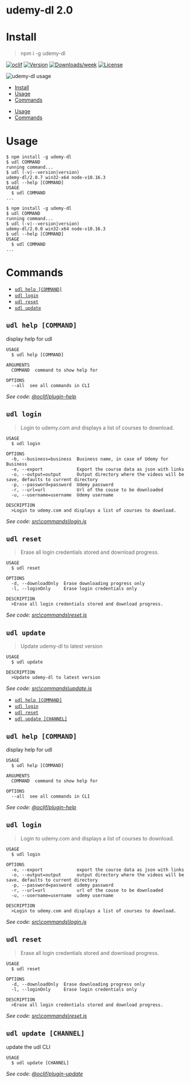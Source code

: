udemy-dl 2.0
========

# Install
>npm i -g udemy-dl

[![oclif](https://img.shields.io/badge/cli-oclif-brightgreen.svg)](https://oclif.io)
[![Version](https://img.shields.io/npm/v/udemy-dl.svg)](https://npmjs.org/package/udemy-dl)
[![Downloads/week](https://img.shields.io/npm/dw/udemy-dl.svg)](https://npmjs.org/package/udemy-dl)
[![License](https://img.shields.io/npm/l/udemy-dl.svg)](https://github.com/riazXrazor/udemy-dl/blob/master/package.json)

![udemy-dl usage](https://raw.githubusercontent.com/riazXrazor/udemy-dl/master/assets/udemy-dl.gif)

<!-- toc -->
* [Install](#install)
* [Usage](#usage)
* [Commands](#commands)
<!-- tocstop -->
* [Usage](#usage)
* [Commands](#commands)
<!-- tocstop -->
# Usage
<!-- usage -->
```sh-session
$ npm install -g udemy-dl
$ udl COMMAND
running command...
$ udl (-v|--version|version)
udemy-dl/2.0.7 win32-x64 node-v10.16.3
$ udl --help [COMMAND]
USAGE
  $ udl COMMAND
...
```
<!-- usagestop -->
```sh-session
$ npm install -g udemy-dl
$ udl COMMAND
running command...
$ udl (-v|--version|version)
udemy-dl/2.0.0 win32-x64 node-v10.16.3
$ udl --help [COMMAND]
USAGE
  $ udl COMMAND
...
```
<!-- usagestop -->
# Commands
<!-- commands -->
* [`udl help [COMMAND]`](#udl-help-command)
* [`udl login`](#udl-login)
* [`udl reset`](#udl-reset)
* [`udl update`](#udl-update)

## `udl help [COMMAND]`

display help for udl

```
USAGE
  $ udl help [COMMAND]

ARGUMENTS
  COMMAND  command to show help for

OPTIONS
  --all  see all commands in CLI
```

_See code: [@oclif/plugin-help](https://github.com/oclif/plugin-help/blob/v2.2.1/src\commands\help.ts)_

## `udl login`

>Login to udemy.com and displays a list of courses to download.

```
USAGE
  $ udl login

OPTIONS
  -b, --business=business  Business name, in case of Udemy for Business
  -e, --export             Export the course data as json with links
  -o, --output=output      Output directory where the videos will be save, defaults to current directory
  -p, --password=password  Udemy password
  -r, --url=url            Url of the couse to be downloaded
  -u, --username=username  Udemy username

DESCRIPTION
  >Login to udemy.com and displays a list of courses to download.
```

_See code: [src\commands\login.js](https://github.com/riazXrazor/udemy-dl/blob/v2.0.7/src\commands\login.js)_

## `udl reset`

>Erase all login credentials stored and download progress.

```
USAGE
  $ udl reset

OPTIONS
  -d, --downloadOnly  Erase downloading progress only
  -l, --loginOnly     Erase login credentials only

DESCRIPTION
  >Erase all login credentials stored and download progress.
```

_See code: [src\commands\reset.js](https://github.com/riazXrazor/udemy-dl/blob/v2.0.7/src\commands\reset.js)_

## `udl update`

>Update udemy-dl to latest version

```
USAGE
  $ udl update

DESCRIPTION
  >Update udemy-dl to latest version
```

_See code: [src\commands\update.js](https://github.com/riazXrazor/udemy-dl/blob/v2.0.7/src\commands\update.js)_
<!-- commandsstop -->
* [`udl help [COMMAND]`](#udl-help-command)
* [`udl login`](#udl-login)
* [`udl reset`](#udl-reset)
* [`udl update [CHANNEL]`](#udl-update-channel)

## `udl help [COMMAND]`

display help for udl

```
USAGE
  $ udl help [COMMAND]

ARGUMENTS
  COMMAND  command to show help for

OPTIONS
  --all  see all commands in CLI
```

_See code: [@oclif/plugin-help](https://github.com/oclif/plugin-help/blob/v2.2.1/src\commands\help.ts)_

## `udl login`

>Login to udemy.com and displays a list of courses to download.

```
USAGE
  $ udl login

OPTIONS
  -e, --export             export the course data as json with links
  -o, --output=output      output directory where the videos will be save, defaults to current directory
  -p, --password=password  udemy password
  -r, --url=url            url of the couse to be downloaded
  -u, --username=username  udemy username

DESCRIPTION
  >Login to udemy.com and displays a list of courses to download.
```

_See code: [src\commands\login.js](https://github.com/riazXrazor/udemy-dl/blob/v2.0.0/src\commands\login.js)_

## `udl reset`

>Erase all login credentials stored and download progress.

```
USAGE
  $ udl reset

OPTIONS
  -d, --downloadOnly  Erase downloading progress only
  -l, --loginOnly     Erase login credentials only

DESCRIPTION
  >Erase all login credentials stored and download progress.
```

_See code: [src\commands\reset.js](https://github.com/riazXrazor/udemy-dl/blob/v2.0.0/src\commands\reset.js)_

## `udl update [CHANNEL]`

update the udl CLI

```
USAGE
  $ udl update [CHANNEL]
```

_See code: [@oclif/plugin-update](https://github.com/oclif/plugin-update/blob/v1.3.9/src\commands\update.ts)_
<!-- commandsstop -->
